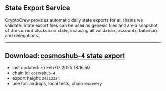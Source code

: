## State Export Service
CryptoCrew provides automatic daily state exports for all chains we validate. State export files can be used as genesis files and are a snapshot of the current blockchain state, including all validators, accounts, balances and delegations.

---
**Download: [cosmoshub-4 state export](https://dl-eu2.ccvalidators.com/SERVICE/cosmoshub/cosmoshub-4_export_24312324.json)**
---

- last updated: Fri Feb 07 2025 18:16:50
- chain id: `cosmoshub-4`
- export height: `24312324`
- use for: airdrops, local tests, chain recovery
